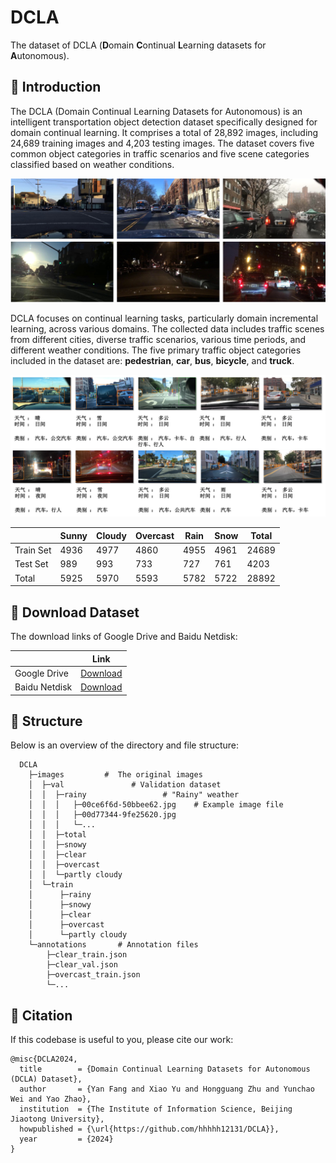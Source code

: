 # DCLA
The dataset of DCLA (**D**omain **C**ontinual **L**earning datasets for **A**utonomous).

## 🎨 Introduction

The DCLA (Domain Continual Learning Datasets for Autonomous) is an intelligent transportation object detection dataset specifically designed for domain continual learning. It comprises a total of 28,892 images, including 24,689 training images and 4,203 testing images. The dataset covers five common object categories in traffic scenarios and five scene categories classified based on weather conditions.

<p align="center"><img src="figs/DCLA1.png" alt="DCLA1"/></p>

DCLA focuses on continual learning tasks, particularly domain incremental learning, across various domains. The collected data includes traffic scenes from different cities, diverse traffic scenarios, various time periods, and different weather conditions. The five primary traffic object categories included in the dataset are: **pedestrian**, **car**, **bus**, **bicycle**, and **truck**.

<p align="center"><img src="figs/scenarios.png" alt="scenarios"/></p>



|          | Sunny | Cloudy | Overcast | Rain | Snow | Total   |
|----------|-------|--------|----------|------|------|---------|
| Train Set | 4936  | 4977   | 4860     | 4955 | 4961 | 24689   |
| Test Set  | 989   | 993    | 733      | 727  | 761  | 4203    |
| Total     | 5925  | 5970   | 5593     | 5782 | 5722 | 28892   |


## :open_file_folder: Download Dataset

The download links of Google Drive and Baidu Netdisk:

|  | Link |
| -------- | -------- |
| Google Drive     | [Download](https://drive.google.com/file/d/1te66SUMWttEsFrRZImOC4Y29n0TZhhNB/view?usp=drive_link)     |
| Baidu Netdisk | [Download]( https://pan.baidu.com/s/1O1zOyY8-Pqg0huHUEH0ikw?pwd=i4ub) |


## :pushpin: Structure
Below is an overview of the directory and file structure:
```
  DCLA
    ├─images         #  The original images
    │  ├─val               # Validation dataset
    │  │  ├─rainy                 # "Rainy" weather
    │  │  │   ├─00ce6f6d-50bbee62.jpg    # Example image file
    │  │  │   ├─00d77344-9fe25620.jpg
    │  │  │   └─...
    │  │  ├─total
    │  │  ├─snowy
    │  │  ├─clear
    │  │  ├─overcast
    │  │  └─partly cloudy
    │  └─train
    │      ├─rainy
    │      ├─snowy
    │      ├─clear
    │      ├─overcast
    │      └─partly cloudy
    └─annotations       # Annotation files
        ├─clear_train.json
        ├─clear_val.json
        ├─overcast_train.json
        └─...
```

## :pencil: Citation
If this codebase is useful to you, please cite our work:
```
@misc{DCLA2024,
  title        = {Domain Continual Learning Datasets for Autonomous (DCLA) Dataset},
  author       = {Yan Fang and Xiao Yu and Hongguang Zhu and Yunchao Wei and Yao Zhao},
  institution  = {The Institute of Information Science, Beijing Jiaotong University},
  howpublished = {\url{https://github.com/hhhhh12131/DCLA}},
  year         = {2024}
}
```
